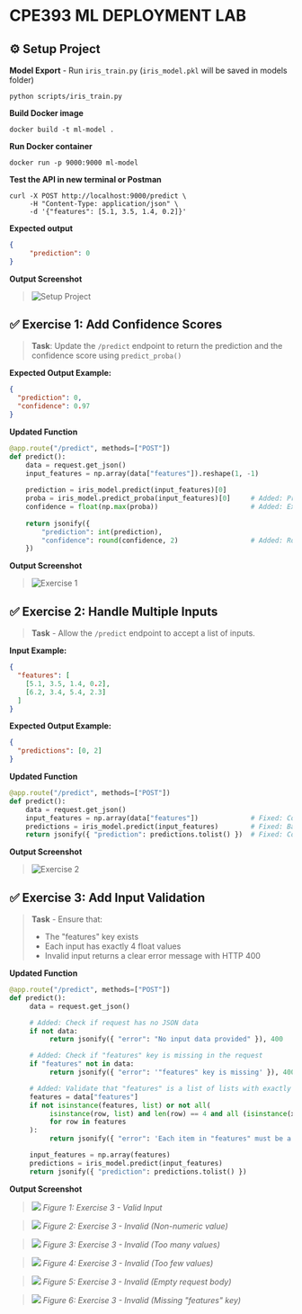 # **CPE393 ML DEPLOYMENT LAB**

## ⚙️ Setup Project

**Model Export** - Run `iris_train.py` (`iris_model.pkl` will be saved in models folder)
```
python scripts/iris_train.py
```

**Build Docker image**
```
docker build -t ml-model .
```

**Run Docker container**
```
docker run -p 9000:9000 ml-model
```

**Test the API in new terminal or Postman**
```
curl -X POST http://localhost:9000/predict \
     -H "Content-Type: application/json" \
     -d '{"features": [5.1, 3.5, 1.4, 0.2]}'
```

**Expected output**
```json
{
     "prediction": 0
}
```

**Output Screenshot**
> ![Setup Project](images/setup_project.png)


## ✅ Exercise 1: Add Confidence Scores
> **Task**: Update the `/predict` endpoint to return the prediction and the confidence score using `predict_proba()`

**Expected Output Example:**
```json
{
  "prediction": 0,
  "confidence": 0.97
}
```

**Updated Function**
```python
@app.route("/predict", methods=["POST"])
def predict():
    data = request.get_json()
    input_features = np.array(data["features"]).reshape(1, -1)
    
    prediction = iris_model.predict(input_features)[0]
    proba = iris_model.predict_proba(input_features)[0]     # Added: Predict confidence
    confidence = float(np.max(proba))                       # Added: Extract the highest confidence of the predicted class
    
    return jsonify({
        "prediction": int(prediction),
        "confidence": round(confidence, 2)                  # Added: Round decimals
    })
```

**Output Screenshot**
> ![Exercise 1](images/exercise_1.png)


## ✅ Exercise 2: Handle Multiple Inputs
> **Task** - Allow the `/predict` endpoint to accept a list of inputs.

**Input Example:**
```json
{
  "features": [
    [5.1, 3.5, 1.4, 0.2],
    [6.2, 3.4, 5.4, 2.3]
  ]
}
```

**Expected Output Example:**
```json
{
  "predictions": [0, 2]
}
```

**Updated Function**
```python
@app.route("/predict", methods=["POST"])
def predict():
    data = request.get_json()
    input_features = np.array(data["features"])             # Fixed: Convert feature list into NumPy array 
    predictions = iris_model.predict(input_features)        # Fixed: Batch prediction
    return jsonify({ "prediction": predictions.tolist() })  # Fixed: Convert NumPy array back to list
```

**Output Screenshot**
> ![Exercise 2](images/exercise_2.png)


## ✅ Exercise 3: Add Input Validation

> **Task** - Ensure that:
> - The "features" key exists
> - Each input has exactly 4 float values
> - Invalid input returns a clear error message with HTTP 400

**Updated Function**
```python
@app.route("/predict", methods=["POST"])
def predict():
     data = request.get_json()

     # Added: Check if request has no JSON data
     if not data:
          return jsonify({ "error": "No input data provided" }), 400

     # Added: Check if "features" key is missing in the request
     if "features" not in data:
          return jsonify({ "error": '"features" key is missing' }), 400

     # Added: Validate that "features" is a list of lists with exactly 4 numeric values each
     features = data["features"]
     if not isinstance(features, list) or not all(
          isinstance(row, list) and len(row) == 4 and all (isinstance(x, (int, float)) for x in row)
          for row in features
     ):
          return jsonify({ "error": 'Each item in "features" must be a list of exactly 4 numbers values' }), 400

     input_features = np.array(features)
     predictions = iris_model.predict(input_features)
     return jsonify({ "prediction": predictions.tolist() })
```

**Output Screenshot**
> ![](images/exercise_3_1.png)
> *Figure 1: Exercise 3 - Valid Input*

> ![](images/exercise_3_2.png)
> *Figure 2: Exercise 3 - Invalid (Non-numeric value)*

> ![](images/exercise_3_3.png)
> *Figure 3: Exercise 3 - Invalid (Too many values)*

> ![](images/exercise_3_4.png)
> *Figure 4: Exercise 3 - Invalid (Too few values)*

> ![](images/exercise_3_5.png)
> *Figure 5: Exercise 3 - Invalid (Empty request body)*

> ![](images/exercise_3_6.png)
> *Figure 6: Exercise 3 - Invalid (Missing "features" key)*